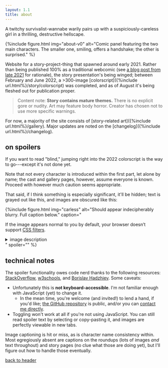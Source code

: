 ```yaml
---
layout: 1.1
title: about
---
```

A twitchy survivalist-wannabe warily pairs up with a suspiciously-careless girl in a thrilling, destructive hellscape.

{%include figure.html
	img="about-v0"
	alt="Comic panel featuring the two main characters. The smaller one, smiling, offers a handshake; the other is surprised."
%}

Website for a story-project-thing that spawned around early 2021. Rather than being published 100% as a traditional webcomic (see [a blog post from late 2021](https://a-flyleaf.github.io/blog/project-rambling#now-what) for rationale), the story presentation's being winged; between February and June 2022, a >300-image [colorscript]({%include url.html%}/story/colorscript) was completed, and as of August it's being fleshed out for publication proper.

> Content note: **Story contains mature themes.** There is no explicit gore or nudity. Art may feature body horror. Creator has chosen not to use more specific warnings.

For now, a majority of the site consists of [story-related art]({%include url.html%}/gallery). Major updates are noted on the [changelog]({%include url.html%}/changelog).

## on spoilers
If you want to read "blind," jumping right into the 2022 colorscript is the way to go---except it's not done yet.

Note that not every character is introduced within the first part, let alone by name; the cast and gallery pages, however, assume everyone is known. Proceed with however much caution seems appropriate.

That said, if I think something is especially significant, it'll be hidden; text is grayed out <span class="spoiler">like this</span>, and images are obscured like this:

{%include figure.html
	img="carless"
	alt="Should appear indecipherably blurry. Full caption below."
	caption="<p>If the image appears normal to you by default, your browser doesn’t support <a href='https://caniuse.com/css-filters' class='ext'>CSS filters</a>.</p>
		<details class='imgdesc'><summary>image description</summary>
		<p>Snippet from <a href='ygbtdm/gallery/roundups/2021-12'>a monthly art roundup</a>. On the top is a screenshot of an older version of this page, then titled “synopsis.” Continuing the screenshot is the header “in a sentence,” followed by “A twitchy survivalist-wannabe warily teams up with a suspiciously-carless girl in a thrilling, destructive hellscape.” To the side of the screenshot is a handwritten note: “sent this to a friend. made a typo.” and, in a smaller/faded note in all-caps, “<span style='text-transform:uppercase;'>I love writing</span>.”</p>
		<p>A crudely-rendered doodle below enlarges the typo, “suspiciously-carless.” One main character yells from a grocery store kiddie car, “<span style='text-transform:uppercase;'>Get in kiddo, we’re going karting.</span>” The smaller character says, more quietly, “I… have a license…”; declares the first: “<span style='text-transform:uppercase;'>Bullshit</span>”</p></details>"
	spoiler=""
%}

## technical notes
The spoiler functionality owes code nerd thanks to the following resources: <a href="https://stackoverflow.com/a/19075983" class="ext">StackOverflow</a>, <a href="https://www.w3schools.com/jsref/met_document_queryselector.asp" class="ext">w3schools</a>, and <a href="https://bobbyhadz.com/blog/javascript-addeventlistener-queryselectorall" class="ext">Borislav Hadzhiev</a>. Some caveats:

- Unfortunately this is **not keyboard-accessible**. I'm not familiar enough with JavaScript (yet) to change it.
	- In the mean time, you're welcome (and invited!) to lend a hand, if you'd like; <a href="https://github.com/a-flyleaf/ygbtdm" class="ext">the GitHub repository</a> is public, and/or you can <a href="https://a-flyleaf.github.io/about#contact" target="ext">contact me directly</a>.
- Toggling won't work at all if you're not using JavaScript. You can still read spoiler text by selecting or copy-pasting it, and images are perfectly viewable in new tabs.

Image captioning is hit or miss, as is character name consistency within. Most egregiously absent are captions on the roundups (lots of images *and* text throughout) and story pages (no clue what those are doing yet), but I'll figure out how to handle those eventually.

<a href="#header" class="skipto x">back to header</a>